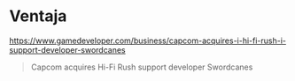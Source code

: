 # Ventaja

https://www.gamedeveloper.com/business/capcom-acquires-i-hi-fi-rush-i-support-developer-swordcanes

> Capcom acquires Hi-Fi Rush support developer Swordcanes
